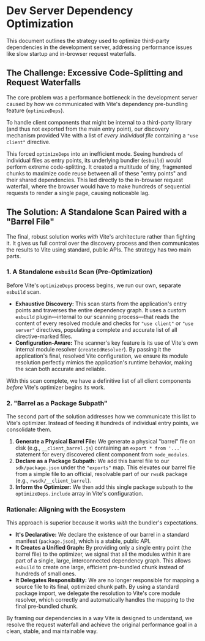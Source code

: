 # Dev Server Dependency Optimization

This document outlines the strategy used to optimize third-party dependencies in the development server, addressing performance issues like slow startup and in-browser request waterfalls.

## The Challenge: Excessive Code-Splitting and Request Waterfalls

The core problem was a performance bottleneck in the development server caused by how we communicated with Vite's dependency pre-bundling feature (`optimizeDeps`).

To handle client components that might be internal to a third-party library (and thus not exported from the main entry point), our discovery mechanism provided Vite with a list of *every individual file* containing a `"use client"` directive.

This forced `optimizeDeps` into an inefficient mode. Seeing hundreds of individual files as entry points, its underlying bundler (`esbuild`) would perform extreme code-splitting. It created a multitude of tiny, fragmented chunks to maximize code reuse between all of these "entry points" and their shared dependencies. This led directly to the in-browser request waterfall, where the browser would have to make hundreds of sequential requests to render a single page, causing noticeable lag.

## The Solution: A Standalone Scan Paired with a "Barrel File"

The final, robust solution works *with* Vite's architecture rather than fighting it. It gives us full control over the discovery process and then communicates the results to Vite using standard, public APIs. The strategy has two main parts.

### 1. A Standalone `esbuild` Scan (Pre-Optimization)

Before Vite's `optimizeDeps` process begins, we run our own, separate `esbuild` scan.
-   **Exhaustive Discovery:** This scan starts from the application's entry points and traverses the entire dependency graph. It uses a custom `esbuild` plugin—internal to our scanning process—that reads the content of every resolved module and checks for `"use client"` or `"use server"` directives, populating a complete and accurate list of all directive-marked files.
-   **Configuration-Aware:** The scanner's key feature is its use of Vite's own internal module resolver (`createIdResolver`). By passing it the application's final, resolved Vite configuration, we ensure its module resolution perfectly mimics the application's runtime behavior, making the scan both accurate and reliable.

With this scan complete, we have a definitive list of all client components *before* Vite's optimizer begins its work.

### 2. "Barrel as a Package Subpath"

The second part of the solution addresses how we communicate this list to Vite's optimizer. Instead of feeding it hundreds of individual entry points, we consolidate them.

1.  **Generate a Physical Barrel File:** We generate a physical "barrel" file on disk (e.g., `__client_barrel.js`) containing an `export * from '...'` statement for every discovered client component from `node_modules`.
2.  **Declare as a Package Subpath:** We add this barrel file to our `sdk/package.json` under the `"exports"` map. This elevates our barrel file from a simple file to an official, resolvable part of our `rwsdk` package (e.g., `rwsdk/__client_barrel`).
3.  **Inform the Optimizer:** We then add this single package subpath to the `optimizeDeps.include` array in Vite's configuration.

### Rationale: Aligning with the Ecosystem

This approach is superior because it works *with* the bundler's expectations.

-   **It's Declarative:** We declare the existence of our barrel in a standard manifest (`package.json`), which is a stable, public API.
-   **It Creates a Unified Graph:** By providing only a single entry point (the barrel file) to the optimizer, we signal that all the modules within it are part of a single, large, interconnected dependency graph. This allows `esbuild` to create one large, efficient pre-bundled chunk instead of hundreds of small ones.
-   **It Delegates Responsibility:** We are no longer responsible for mapping a source file to its final, optimized chunk path. By using a standard package import, we delegate the resolution to Vite's core module resolver, which correctly and automatically handles the mapping to the final pre-bundled chunk.

By framing our dependencies in a way Vite is designed to understand, we resolve the request waterfall and achieve the original performance goal in a clean, stable, and maintainable way.
